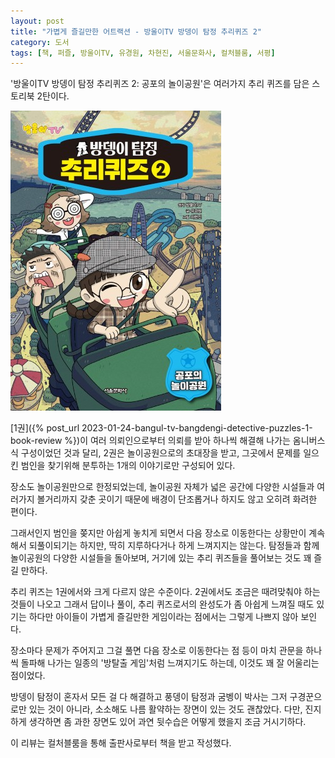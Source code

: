 ```yaml
---
layout: post
title: "가볍게 즐길만한 어트랙션 - 방울이TV 방뎅이 탐정 추리퀴즈 2"
category: 도서
tags: [책, 퍼즐, 방울이TV, 유경원, 차현진, 서울문화사, 컬처블룸, 서평]
---
```


'방울이TV 방뎅이 탐정 추리퀴즈 2: 공포의 놀이공원'은
여러가지 추리 퀴즈를 담은 스토리북 2탄이다.

![표지](/images/book/bangul-tv-bangdengi-detective-puzzles-2-book-h480.jpg)

[1권]({% post_url 2023-01-24-bangul-tv-bangdengi-detective-puzzles-1-book-review %})이
여러 의뢰인으로부터 의뢰를 받아 하나씩 해결해 나가는 옴니버스식 구성이었던 것과 달리,
2권은 놀이공원으로의 초대장을 받고,
그곳에서 문제를 일으킨 범인을 찾기위해 분투하는 1개의 이야기로만 구성되어 있다.

장소도 놀이공원만으로 한정되었는데,
놀이공원 자체가 넓은 공간에 다양한 시설들과 여러가지 볼거리까지 갖춘 곳이기 때문에
배경이 단조롭거나 하지도 않고 오히려 화려한 편이다.

그래서인지 범인을 쫒지만 아쉽게 놓치게 되면서 다음 장소로 이동한다는 상황만이 계속해서 되풀이되기는 하지만,
딱히 지루하다거나 하게 느껴지지는 않는다.
탐정들과 함께 놀이공원의 다양한 시설들을 돌아보며,
거기에 있는 추리 퀴즈들을 풀어보는 것도 꽤 즐길 만하다.

추리 퀴즈는 1권에서와 크게 다르지 않은 수준이다.
2권에서도 조금은 때려맞춰야 하는 것들이 나오고
그래서 답이나 풀이, 추리 퀴즈로서의 완성도가 좀 아쉽게 느껴질 때도 있기는 하다만
아이들이 가볍게 즐길만한 게임이라는 점에서는 그렇게 나쁘지 않아 보인다.

장소마다 문제가 주어지고 그걸 풀면 다음 장소로 이동한다는 점 등이
마치 관문을 하나씩 돌파해 나가는 일종의 '방탈출 게임'처럼 느껴지기도 하는데,
이것도 꽤 잘 어울리는 점이었다.
<!--
퀴즈적인 단서 외에도
자연스럽게 사장이 꾸민 짓이라는 걸 짐작케 하기 때문
-->

방뎅이 탐정이 혼자서 모든 걸 다 해결하고
풍뎅이 탐정과 굼벵이 박사는 그저 구경꾼으로만 있는 것이 아니라,
소소해도 나름 활약하는 장면이 있는 것도 괜찮았다.
다만, 진지하게 생각하면 좀 과한 장면도 있어
과연 뒷수습은 어떻게 했을지 조금 거시기하다.



<div class="im im-info">
이 리뷰는 컬처블룸을 통해 출판사로부터 책을 받고 작성했다.
</div>

